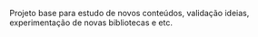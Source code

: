 Projeto base para estudo de novos conteúdos, validação ideias, experimentação de novas bibliotecas e etc.
